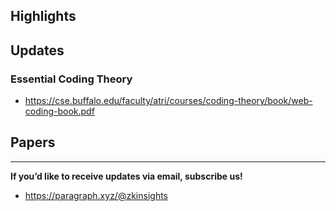 ## Highlights

## Updates
### Essential Coding Theory
- <https://cse.buffalo.edu/faculty/atri/courses/coding-theory/book/web-coding-book.pdf>

## Papers

---
**If you’d like to receive updates via email, subscribe us!**

- <https://paragraph.xyz/@zkinsights>
